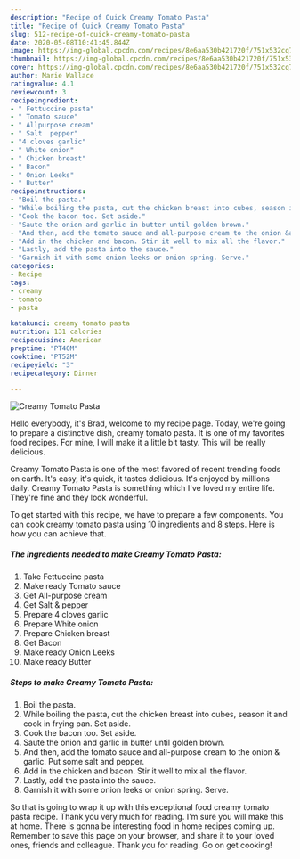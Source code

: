 ```yaml
---
description: "Recipe of Quick Creamy Tomato Pasta"
title: "Recipe of Quick Creamy Tomato Pasta"
slug: 512-recipe-of-quick-creamy-tomato-pasta
date: 2020-05-08T10:41:45.844Z
image: https://img-global.cpcdn.com/recipes/8e6aa530b421720f/751x532cq70/creamy-tomato-pasta-recipe-main-photo.jpg
thumbnail: https://img-global.cpcdn.com/recipes/8e6aa530b421720f/751x532cq70/creamy-tomato-pasta-recipe-main-photo.jpg
cover: https://img-global.cpcdn.com/recipes/8e6aa530b421720f/751x532cq70/creamy-tomato-pasta-recipe-main-photo.jpg
author: Marie Wallace
ratingvalue: 4.1
reviewcount: 3
recipeingredient:
- " Fettuccine pasta"
- " Tomato sauce"
- " Allpurpose cream"
- " Salt  pepper"
- "4 cloves garlic"
- " White onion"
- " Chicken breast"
- " Bacon"
- " Onion Leeks"
- " Butter"
recipeinstructions:
- "Boil the pasta."
- "While boiling the pasta, cut the chicken breast into cubes, season it and cook in frying pan. Set aside."
- "Cook the bacon too. Set aside."
- "Saute the onion and garlic in butter until golden brown."
- "And then, add the tomato sauce and all-purpose cream to the onion &amp; garlic. Put some salt and pepper."
- "Add in the chicken and bacon. Stir it well to mix all the flavor."
- "Lastly, add the pasta into the sauce."
- "Garnish it with some onion leeks or onion spring. Serve."
categories:
- Recipe
tags:
- creamy
- tomato
- pasta

katakunci: creamy tomato pasta 
nutrition: 131 calories
recipecuisine: American
preptime: "PT40M"
cooktime: "PT52M"
recipeyield: "3"
recipecategory: Dinner

---
```



![Creamy Tomato Pasta](https://img-global.cpcdn.com/recipes/8e6aa530b421720f/751x532cq70/creamy-tomato-pasta-recipe-main-photo.jpg)

Hello everybody, it's Brad, welcome to my recipe page. Today, we're going to prepare a distinctive dish, creamy tomato pasta. It is one of my favorites food recipes. For mine, I will make it a little bit tasty. This will be really delicious.

Creamy Tomato Pasta is one of the most favored of recent trending foods on earth. It's easy, it's quick, it tastes delicious. It's enjoyed by millions daily. Creamy Tomato Pasta is something which I've loved my entire life. They're fine and they look wonderful.




To get started with this recipe, we have to prepare a few components. You can cook creamy tomato pasta using 10 ingredients and 8 steps. Here is how you can achieve that.

<!--inarticleads1-->

##### The ingredients needed to make Creamy Tomato Pasta:

1. Take  Fettuccine pasta
1. Make ready  Tomato sauce
1. Get  All-purpose cream
1. Get  Salt &amp; pepper
1. Prepare 4 cloves garlic
1. Prepare  White onion
1. Prepare  Chicken breast
1. Get  Bacon
1. Make ready  Onion Leeks
1. Make ready  Butter




<!--inarticleads2-->

##### Steps to make Creamy Tomato Pasta:

1. Boil the pasta.
1. While boiling the pasta, cut the chicken breast into cubes, season it and cook in frying pan. Set aside.
1. Cook the bacon too. Set aside.
1. Saute the onion and garlic in butter until golden brown.
1. And then, add the tomato sauce and all-purpose cream to the onion &amp; garlic. Put some salt and pepper.
1. Add in the chicken and bacon. Stir it well to mix all the flavor.
1. Lastly, add the pasta into the sauce.
1. Garnish it with some onion leeks or onion spring. Serve.




So that is going to wrap it up with this exceptional food creamy tomato pasta recipe. Thank you very much for reading. I'm sure you will make this at home. There is gonna be interesting food in home recipes coming up. Remember to save this page on your browser, and share it to your loved ones, friends and colleague. Thank you for reading. Go on get cooking!

